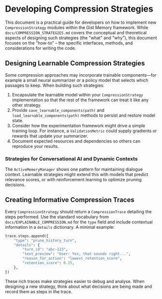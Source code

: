 # Developing Compression Strategies

This document is a practical guide for developers on how to implement new `CompressionStrategy` modules within the Gist Memory framework. While `docs/COMPRESSION_STRATEGIES.md` covers the conceptual and theoretical aspects of designing such strategies (the "what" and "why"), this document focuses on the "how-to" – the specific interfaces, methods, and considerations for writing the code.

## Designing Learnable Compression Strategies

Some compression approaches may incorporate trainable components—for example a small neural summarizer or a policy model that selects which passages to keep. When building such strategies:

1. Encapsulate the learnable model within your `CompressionStrategy` implementation so that the rest of the framework can treat it like any other strategy.
2. Provide `save_learnable_components(path)` and `load_learnable_components(path)` methods to persist and restore model state.
3. Consider how the experimentation framework might drive a simple training loop. For instance, a `ValidationMetric` could supply gradients or rewards that update your summarizer.
4. Document expected resources and dependencies so others can reproduce your results.

### Strategies for Conversational AI and Dynamic Contexts

The `ActiveMemoryManager` shows one pattern for maintaining dialogue context. Learnable strategies might extend this with models that predict relevance scores, or with reinforcement learning to optimize pruning decisions.

## Creating Informative Compression Traces

Every `CompressionStrategy` should return a `CompressionTrace` detailing the
steps performed. Use the standard vocabulary from
`docs/EXPLAINABLE_COMPRESSION.md` for the `type` field and include contextual
information in a `details` dictionary. A minimal example:

```python
trace.steps.append({
    "type": "prune_history_turn",
    "details": {
        "turn_id": "abc-123",
        "text_preview": "User: Yes, that sounds right...",
        "reason_for_action": "lowest_retention_score",
        "retention_score": 0.15,
    },
})
```

These rich traces make strategies easier to debug and analyse. When designing a
new strategy, think about what decisions are being made and record them as steps
in the trace.
